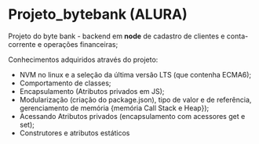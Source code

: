 # Projeto_bytebank (ALURA)

Projeto do byte bank - backend em <strong>node</strong> de cadastro de clientes e conta-corrente e operações financeiras;

Conhecimentos adquiridos através do projeto:

<ul>
  <li>NVM no linux e a seleção da última versão LTS (que contenha ECMA6);</li>
  <li>Comportamento de classes;</li>
  <li>Encapsulamento (Atributos privados em JS);</li>
  <li>Modularização (criação do package.json), tipo de valor e de referência, gerenciamento de memória {memória Call Stack e Heap});</li>
  <li>Acessando Atributos privados (encapsulamento com acessores get e set);</li>
  <li>Construtores e atributos estáticos</li>
